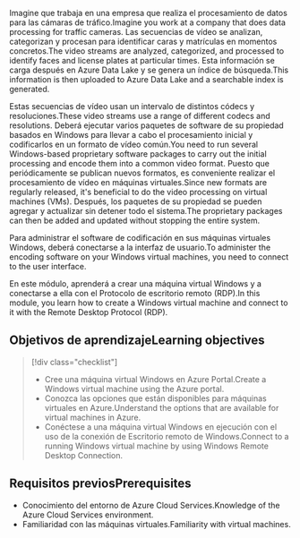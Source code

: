 <span data-ttu-id="958f3-101">Imagine que trabaja en una empresa que realiza el procesamiento de datos para las cámaras de tráfico.</span><span class="sxs-lookup"><span data-stu-id="958f3-101">Imagine you work at a company that does data processing for traffic cameras.</span></span> <span data-ttu-id="958f3-102">Las secuencias de vídeo se analizan, categorizan y procesan para identificar caras y matrículas en momentos concretos.</span><span class="sxs-lookup"><span data-stu-id="958f3-102">The video streams are analyzed, categorized, and processed to identify faces and license plates at particular times.</span></span> <span data-ttu-id="958f3-103">Esta información se carga después en Azure Data Lake y se genera un índice de búsqueda.</span><span class="sxs-lookup"><span data-stu-id="958f3-103">This information is then uploaded to Azure Data Lake and a searchable index is generated.</span></span>

<span data-ttu-id="958f3-104">Estas secuencias de vídeo usan un intervalo de distintos códecs y resoluciones.</span><span class="sxs-lookup"><span data-stu-id="958f3-104">These video streams use a range of different codecs and resolutions.</span></span> <span data-ttu-id="958f3-105">Deberá ejecutar varios paquetes de software de su propiedad basados en Windows para llevar a cabo el procesamiento inicial y codificarlos en un formato de vídeo común.</span><span class="sxs-lookup"><span data-stu-id="958f3-105">You need to run several Windows-based proprietary software packages to carry out the initial processing and encode them into a common video format.</span></span> <span data-ttu-id="958f3-106">Puesto que periódicamente se publican nuevos formatos, es conveniente realizar el procesamiento de vídeo en máquinas virtuales.</span><span class="sxs-lookup"><span data-stu-id="958f3-106">Since new formats are regularly released, it's beneficial to do the video processing on virtual machines (VMs).</span></span> <span data-ttu-id="958f3-107">Después, los paquetes de su propiedad se pueden agregar y actualizar sin detener todo el sistema.</span><span class="sxs-lookup"><span data-stu-id="958f3-107">The proprietary packages can then be added and updated without stopping the entire system.</span></span>

<span data-ttu-id="958f3-108">Para administrar el software de codificación en sus máquinas virtuales Windows, deberá conectarse a la interfaz de usuario.</span><span class="sxs-lookup"><span data-stu-id="958f3-108">To administer the encoding software on your Windows virtual machines, you need to connect to the user interface.</span></span>

<span data-ttu-id="958f3-109">En este módulo, aprenderá a crear una máquina virtual Windows y a conectarse a ella con el Protocolo de escritorio remoto (RDP).</span><span class="sxs-lookup"><span data-stu-id="958f3-109">In this module, you learn how to create a Windows virtual machine and connect to it with the Remote Desktop Protocol (RDP).</span></span>

## <a name="learning-objectives"></a><span data-ttu-id="958f3-110">Objetivos de aprendizaje</span><span class="sxs-lookup"><span data-stu-id="958f3-110">Learning objectives</span></span>
> [!div class="checklist"]
> * <span data-ttu-id="958f3-111">Cree una máquina virtual Windows en Azure Portal.</span><span class="sxs-lookup"><span data-stu-id="958f3-111">Create a Windows virtual machine using the Azure portal.</span></span>
> * <span data-ttu-id="958f3-112">Conozca las opciones que están disponibles para máquinas virtuales en Azure.</span><span class="sxs-lookup"><span data-stu-id="958f3-112">Understand the options that are available for virtual machines in Azure.</span></span>
> * <span data-ttu-id="958f3-113">Conéctese a una máquina virtual Windows en ejecución con el uso de la conexión de Escritorio remoto de Windows.</span><span class="sxs-lookup"><span data-stu-id="958f3-113">Connect to a running Windows virtual machine by using Windows Remote Desktop Connection.</span></span>

## <a name="prerequisites"></a><span data-ttu-id="958f3-114">Requisitos previos</span><span class="sxs-lookup"><span data-stu-id="958f3-114">Prerequisites</span></span>

- <span data-ttu-id="958f3-115">Conocimiento del entorno de Azure Cloud Services.</span><span class="sxs-lookup"><span data-stu-id="958f3-115">Knowledge of the Azure Cloud Services environment.</span></span>
- <span data-ttu-id="958f3-116">Familiaridad con las máquinas virtuales.</span><span class="sxs-lookup"><span data-stu-id="958f3-116">Familiarity with virtual machines.</span></span>
